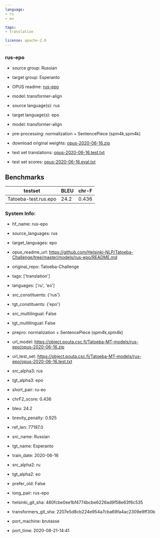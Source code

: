 ```yaml
---
language: 
- ru
- eo

tags:
- translation

license: apache-2.0
---
```


### rus-epo

* source group: Russian 
* target group: Esperanto 
*  OPUS readme: [rus-epo](https://github.com/Helsinki-NLP/Tatoeba-Challenge/tree/master/models/rus-epo/README.md)

*  model: transformer-align
* source language(s): rus
* target language(s): epo
* model: transformer-align
* pre-processing: normalization + SentencePiece (spm4k,spm4k)
* download original weights: [opus-2020-06-16.zip](https://object.pouta.csc.fi/Tatoeba-MT-models/rus-epo/opus-2020-06-16.zip)
* test set translations: [opus-2020-06-16.test.txt](https://object.pouta.csc.fi/Tatoeba-MT-models/rus-epo/opus-2020-06-16.test.txt)
* test set scores: [opus-2020-06-16.eval.txt](https://object.pouta.csc.fi/Tatoeba-MT-models/rus-epo/opus-2020-06-16.eval.txt)

## Benchmarks

| testset               | BLEU  | chr-F |
|-----------------------|-------|-------|
| Tatoeba-test.rus.epo 	| 24.2 	| 0.436 |


### System Info: 
- hf_name: rus-epo

- source_languages: rus

- target_languages: epo

- opus_readme_url: https://github.com/Helsinki-NLP/Tatoeba-Challenge/tree/master/models/rus-epo/README.md

- original_repo: Tatoeba-Challenge

- tags: ['translation']

- languages: ['ru', 'eo']

- src_constituents: {'rus'}

- tgt_constituents: {'epo'}

- src_multilingual: False

- tgt_multilingual: False

- prepro:  normalization + SentencePiece (spm4k,spm4k)

- url_model: https://object.pouta.csc.fi/Tatoeba-MT-models/rus-epo/opus-2020-06-16.zip

- url_test_set: https://object.pouta.csc.fi/Tatoeba-MT-models/rus-epo/opus-2020-06-16.test.txt

- src_alpha3: rus

- tgt_alpha3: epo

- short_pair: ru-eo

- chrF2_score: 0.436

- bleu: 24.2

- brevity_penalty: 0.925

- ref_len: 77197.0

- src_name: Russian

- tgt_name: Esperanto

- train_date: 2020-06-16

- src_alpha2: ru

- tgt_alpha2: eo

- prefer_old: False

- long_pair: rus-epo

- helsinki_git_sha: 480fcbe0ee1bf4774bcbe6226ad9f58e63f6c535

- transformers_git_sha: 2207e5d8cb224e954a7cba69fa4ac2309e9ff30b

- port_machine: brutasse

- port_time: 2020-08-21-14:41